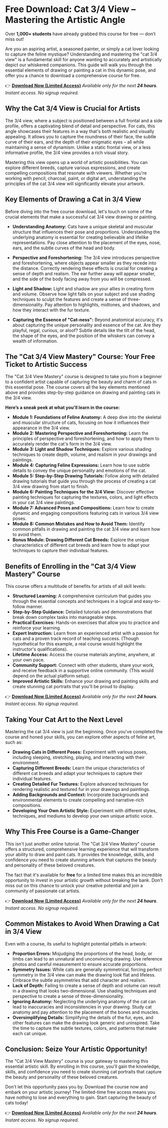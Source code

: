 # Free Download: Cat 3/4 View – Mastering the Artistic Angle

Over **1,000+ students** have already grabbed this course for free — don’t miss out!

Are you an aspiring artist, a seasoned painter, or simply a cat lover looking to capture the feline mystique? Understanding and mastering the "cat 3/4 view" is a fundamental skill for anyone wanting to accurately and artistically depict our whiskered companions. This guide will walk you through the essential elements of drawing or painting a cat in this dynamic pose, and offer you a chance to download a comprehensive course for free.

👉 [**Download Now (Limited Access)**](https://udemywork.com/cat-3-4-view)
_Available only for the next **24 hours**. Instant access. No signup required._

## Why the Cat 3/4 View is Crucial for Artists

The 3/4 view, where a subject is positioned between a full frontal and a side profile, offers a captivating blend of detail and perspective. For cats, this angle showcases their features in a way that's both realistic and visually appealing. It allows you to capture the roundness of their face, the subtle curve of their ears, and the depth of their enigmatic eyes – all while maintaining a sense of dynamism. Unlike a static frontal view, or a less informative profile, the 3/4 view provides a rich visual story.

Mastering this view opens up a world of artistic possibilities. You can explore different breeds, capture various expressions, and create compelling compositions that resonate with viewers. Whether you're working with pencil, charcoal, paint, or digital art, understanding the principles of the cat 3/4 view will significantly elevate your artwork.

## Key Elements of Drawing a Cat in 3/4 View

Before diving into the free course download, let's touch on some of the crucial elements that make a successful cat 3/4 view drawing or painting.

*   **Understanding Anatomy:** Cats have a unique skeletal and muscular structure that influences their pose and proportions. Understanding the underlying anatomy is essential for creating believable and lifelike representations. Pay close attention to the placement of the eyes, nose, ears, and the subtle curves of the head and body.

*   **Perspective and Foreshortening:** The 3/4 view introduces perspective and foreshortening, where objects appear smaller as they recede into the distance. Correctly rendering these effects is crucial for creating a sense of depth and realism. The ear further away will appear smaller, and the side of the body facing away from you will be compressed.

*   **Light and Shadow:** Light and shadow are your allies in creating form and volume. Observe how light falls on your subject and use shading techniques to sculpt the features and create a sense of three-dimensionality. Pay attention to highlights, midtones, and shadows, and how they interact with the fur texture.

*   **Capturing the Essence of "Cat-ness":** Beyond anatomical accuracy, it's about capturing the unique personality and essence of the cat. Are they playful, regal, curious, or aloof? Subtle details like the tilt of the head, the shape of the eyes, and the position of the whiskers can convey a wealth of information.

## The "Cat 3/4 View Mastery" Course: Your Free Ticket to Artistic Success

The "Cat 3/4 View Mastery" course is designed to take you from a beginner to a confident artist capable of capturing the beauty and charm of cats in this essential pose. The course covers all the key elements mentioned above and provides step-by-step guidance on drawing and painting cats in the 3/4 view.

**Here’s a sneak peek at what you'll learn in the course:**

*   **Module 1: Foundations of Feline Anatomy:** A deep dive into the skeletal and muscular structure of cats, focusing on how it influences their appearance in the 3/4 view.
*   **Module 2: Mastering Perspective and Foreshortening:** Learn the principles of perspective and foreshortening, and how to apply them to accurately render the cat's form in the 3/4 view.
*   **Module 3: Light and Shadow Techniques:** Explore various shading techniques to create depth, volume, and realism in your drawings and paintings.
*   **Module 4: Capturing Feline Expressions:** Learn how to use subtle details to convey the unique personality and emotions of the cat.
*   **Module 5: Step-by-Step Drawing Tutorials:** Follow along with detailed drawing tutorials that guide you through the process of creating a cat 3/4 view drawing from start to finish.
*   **Module 6: Painting Techniques for the 3/4 View:** Discover effective painting techniques for capturing the textures, colors, and light effects in your cat 3/4 view paintings.
*   **Module 7: Advanced Poses and Compositions:** Learn how to create dynamic and engaging compositions featuring cats in various 3/4 view poses.
*   **Module 8: Common Mistakes and How to Avoid Them:** Identify common pitfalls in drawing and painting the cat 3/4 view and learn how to avoid them.
*   **Bonus Module: Drawing Different Cat Breeds:** Explore the unique characteristics of different cat breeds and learn how to adapt your techniques to capture their individual features.

## Benefits of Enrolling in the "Cat 3/4 View Mastery" Course

This course offers a multitude of benefits for artists of all skill levels:

*   **Structured Learning:** A comprehensive curriculum that guides you through the essential concepts and techniques in a logical and easy-to-follow manner.
*   **Step-by-Step Guidance:** Detailed tutorials and demonstrations that break down complex tasks into manageable steps.
*   **Practical Exercises:** Hands-on exercises that allow you to practice and reinforce your learning.
*   **Expert Instruction:** Learn from an experienced artist with a passion for cats and a proven track record of teaching success. (Though hypothetical for this example, a real course would highlight the instructor's qualifications).
*   **Lifetime Access:** Access the course materials anytime, anywhere, at your own pace.
*   **Community Support:** Connect with other students, share your work, and receive feedback in a supportive online community. (This would depend on the actual platform setup).
*   **Improved Artistic Skills:** Enhance your drawing and painting skills and create stunning cat portraits that you'll be proud to display.

👉 [**Download Now (Limited Access)**](https://udemywork.com/cat-3-4-view)
_Available only for the next **24 hours**. Instant access. No signup required._

## Taking Your Cat Art to the Next Level

Mastering the cat 3/4 view is just the beginning. Once you've completed the course and honed your skills, you can explore other aspects of feline art, such as:

*   **Drawing Cats in Different Poses:** Experiment with various poses, including sleeping, stretching, playing, and interacting with their environment.
*   **Capturing Different Breeds:** Learn the unique characteristics of different cat breeds and adapt your techniques to capture their individual features.
*   **Creating Detailed Fur Textures:** Explore advanced techniques for rendering realistic and textured fur in your drawings and paintings.
*   **Adding Backgrounds and Context:** Incorporate backgrounds and environmental elements to create compelling and narrative-rich compositions.
*   **Developing Your Own Artistic Style:** Experiment with different styles, techniques, and mediums to develop your own unique artistic voice.

## Why This Free Course is a Game-Changer

This isn't just another online tutorial. The "Cat 3/4 View Mastery" course offers a structured, comprehensive learning experience that will transform your ability to draw and paint cats. It provides the knowledge, skills, and confidence you need to create stunning artwork that captures the beauty and personality of these beloved creatures.

The fact that it's available for **free** for a limited time makes this an incredible opportunity to invest in your artistic growth without breaking the bank. Don't miss out on this chance to unlock your creative potential and join a community of passionate cat artists.

👉 [**Download Now (Limited Access)**](https://udemywork.com/cat-3-4-view)
_Available only for the next **24 hours**. Instant access. No signup required._

## Common Mistakes to Avoid When Drawing a Cat in 3/4 View

Even with a course, its useful to highlight potential pitfalls in artwork:

*   **Proportion Errors:** Misjudging the proportions of the head, body, or limbs can lead to an unnatural and unconvincing drawing. Use reference photos and careful measurement to ensure accurate proportions.
*   **Symmetry Issues:** While cats are generally symmetrical, forcing perfect symmetry in the 3/4 view can make the drawing look flat and lifeless. Embrace the subtle asymmetries that add character and realism.
*   **Lack of Depth:** Failing to create a sense of depth and volume can result in a drawing that looks two-dimensional. Use shading techniques and perspective to create a sense of three-dimensionality.
*   **Ignoring Anatomy:** Neglecting the underlying anatomy of the cat can lead to inaccuracies and inconsistencies in your drawing. Study cat anatomy and pay attention to the placement of the bones and muscles.
*   **Oversimplifying Details:** Simplifying the details of the fur, eyes, and other features can make the drawing look generic and uninspired. Take the time to capture the subtle textures, colors, and patterns that make each cat unique.

## Conclusion: Seize Your Artistic Opportunity!

The "Cat 3/4 View Mastery" course is your gateway to mastering this essential artistic skill. By enrolling in this course, you'll gain the knowledge, skills, and confidence you need to create stunning cat portraits that capture the beauty and personality of these beloved creatures.

Don't let this opportunity pass you by. Download the course now and embark on your artistic journey! The limited-time free access means you have nothing to lose and everything to gain. Start capturing the beauty of cats today!

👉 [**Download Now (Limited Access)**](https://udemywork.com/cat-3-4-view)
_Available only for the next **24 hours**. Instant access. No signup required._
